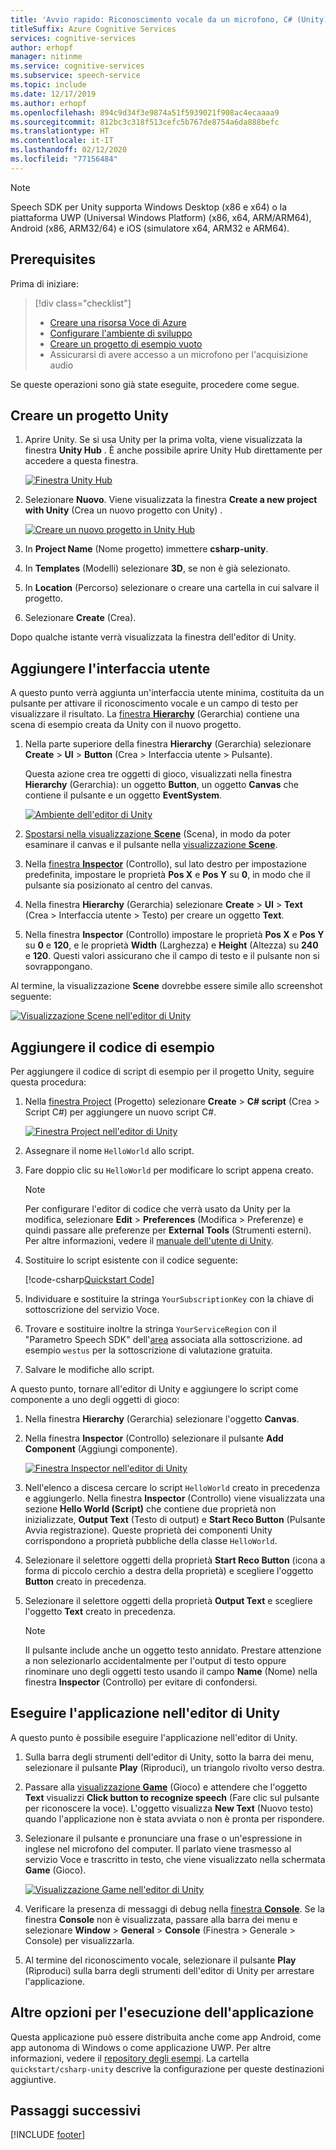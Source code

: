 ```yaml
---
title: 'Avvio rapido: Riconoscimento vocale da un microfono, C# (Unity) - Servizio Voce'
titleSuffix: Azure Cognitive Services
services: cognitive-services
author: erhopf
manager: nitinme
ms.service: cognitive-services
ms.subservice: speech-service
ms.topic: include
ms.date: 12/17/2019
ms.author: erhopf
ms.openlocfilehash: 894c9d34f3e9874a51f5939021f908ac4ecaaaa9
ms.sourcegitcommit: 812bc3c318f513cefc5b767de8754a6da888befc
ms.translationtype: HT
ms.contentlocale: it-IT
ms.lasthandoff: 02/12/2020
ms.locfileid: "77156484"
---
```

> [!NOTE]
> Speech SDK per Unity supporta Windows Desktop (x86 e x64) o la piattaforma UWP (Universal Windows Platform) (x86, x64, ARM/ARM64), Android (x86, ARM32/64) e iOS (simulatore x64, ARM32 e ARM64).

## <a name="prerequisites"></a>Prerequisites

Prima di iniziare:

> [!div class="checklist"]
> * [Creare una risorsa Voce di Azure](../../../../get-started.md)
> * [Configurare l'ambiente di sviluppo](../../../../quickstarts/setup-platform.md?tabs=unity)
> * [Creare un progetto di esempio vuoto](../../../../quickstarts/create-project.md?tabs=unity)
> * Assicurarsi di avere accesso a un microfono per l'acquisizione audio

Se queste operazioni sono già state eseguite, procedere come segue.

## <a name="create-a-unity-project"></a>Creare un progetto Unity

1. Aprire Unity. Se si usa Unity per la prima volta, viene visualizzata la finestra **Unity Hub** *<version number>* . È anche possibile aprire Unity Hub direttamente per accedere a questa finestra.

   [![Finestra Unity Hub](~/articles/cognitive-services/Speech-Service/media/sdk/qs-csharp-unity-hub.png)](~/articles/cognitive-services/Speech-Service/media/sdk/qs-csharp-unity-hub.png#lightbox)
1. Selezionare **Nuovo**. Viene visualizzata la finestra **Create a new project with Unity** (Crea un nuovo progetto con Unity) *<version number>* .

   [![Creare un nuovo progetto in Unity Hub](~/articles/cognitive-services/Speech-Service/media/sdk/qs-csharp-unity-create-a-new-project.png)](~/articles/cognitive-services/Speech-Service/media/sdk/qs-csharp-unity-create-a-new-project.png#lightbox)
1. In **Project Name** (Nome progetto) immettere **csharp-unity**.
1. In **Templates** (Modelli) selezionare **3D**, se non è già selezionato.
1. In **Location** (Percorso) selezionare o creare una cartella in cui salvare il progetto.
1. Selezionare **Create** (Crea).

Dopo qualche istante verrà visualizzata la finestra dell'editor di Unity.



## <a name="add-ui"></a>Aggiungere l'interfaccia utente

A questo punto verrà aggiunta un'interfaccia utente minima, costituita da un pulsante per attivare il riconoscimento vocale e un campo di testo per visualizzare il risultato. La [finestra **Hierarchy**](https://docs.unity3d.com/Manual/Hierarchy.html) (Gerarchia) contiene una scena di esempio creata da Unity con il nuovo progetto.

1. Nella parte superiore della finestra **Hierarchy** (Gerarchia) selezionare **Create** > **UI** > **Button** (Crea > Interfaccia utente > Pulsante).

   Questa azione crea tre oggetti di gioco, visualizzati nella finestra **Hierarchy** (Gerarchia): un oggetto **Button**, un oggetto **Canvas** che contiene il pulsante e un oggetto **EventSystem**.

   [![Ambiente dell'editor di Unity](~/articles/cognitive-services/Speech-Service/media/sdk/qs-csharp-unity-editor-window.png)](~/articles/cognitive-services/Speech-Service/media/sdk/qs-csharp-unity-editor-window.png#lightbox)

1. [Spostarsi nella visualizzazione **Scene**](https://docs.unity3d.com/Manual/SceneViewNavigation.html) (Scena), in modo da poter esaminare il canvas e il pulsante nella [visualizzazione **Scene**](https://docs.unity3d.com/Manual/UsingTheSceneView.html).

1. Nella [finestra **Inspector**](https://docs.unity3d.com/Manual/UsingTheInspector.html) (Controllo), sul lato destro per impostazione predefinita, impostare le proprietà **Pos X** e **Pos Y** su **0**, in modo che il pulsante sia posizionato al centro del canvas.

1. Nella finestra **Hierarchy** (Gerarchia) selezionare **Create** > **UI** > **Text** (Crea > Interfaccia utente > Testo) per creare un oggetto **Text**.

1. Nella finestra **Inspector** (Controllo) impostare le proprietà **Pos X** e **Pos Y** su **0** e **120**, e le proprietà **Width** (Larghezza) e **Height** (Altezza) su **240** e **120**. Questi valori assicurano che il campo di testo e il pulsante non si sovrappongano.

Al termine, la visualizzazione **Scene** dovrebbe essere simile allo screenshot seguente:

[![Visualizzazione Scene nell'editor di Unity](~/articles/cognitive-services/Speech-Service/media/sdk/qs-csharp-unity-02-ui-inline.png)](~/articles/cognitive-services/Speech-Service/media/sdk/qs-csharp-unity-02-ui-inline.png#lightbox)

## <a name="add-the-sample-code"></a>Aggiungere il codice di esempio

Per aggiungere il codice di script di esempio per il progetto Unity, seguire questa procedura:

1. Nella [finestra Project](https://docs.unity3d.com/Manual/ProjectView.html) (Progetto) selezionare **Create** > **C# script** (Crea > Script C#) per aggiungere un nuovo script C#.

   [![Finestra Project nell'editor di Unity](~/articles/cognitive-services/Speech-Service/media/sdk/qs-csharp-unity-project-window.png)](~/articles/cognitive-services/Speech-Service/media/sdk/qs-csharp-unity-project-window.png#lightbox)
1. Assegnare il nome `HelloWorld` allo script.

1. Fare doppio clic su `HelloWorld` per modificare lo script appena creato.

   > [!NOTE]
   > Per configurare l'editor di codice che verrà usato da Unity per la modifica, selezionare **Edit** > **Preferences** (Modifica > Preferenze) e quindi passare alle preferenze per **External Tools** (Strumenti esterni). Per altre informazioni, vedere il [manuale dell'utente di Unity](https://docs.unity3d.com/Manual/Preferences.html).

1. Sostituire lo script esistente con il codice seguente:

   [!code-csharp[Quickstart Code](~/samples-cognitive-services-speech-sdk/quickstart/csharp/unity/from-microphone/Assets/Scripts/HelloWorld.cs#code)]

1. Individuare e sostituire la stringa `YourSubscriptionKey` con la chiave di sottoscrizione del servizio Voce.

1. Trovare e sostituire inoltre la stringa `YourServiceRegion` con il "Parametro Speech SDK" dell'[area](https://aka.ms/speech/sdkregion) associata alla sottoscrizione. ad esempio `westus` per la sottoscrizione di valutazione gratuita.

1. Salvare le modifiche allo script.

A questo punto, tornare all'editor di Unity e aggiungere lo script come componente a uno degli oggetti di gioco:

1. Nella finestra **Hierarchy** (Gerarchia) selezionare l'oggetto **Canvas**.

1. Nella finestra **Inspector** (Controllo) selezionare il pulsante **Add Component** (Aggiungi componente).

   [![Finestra Inspector nell'editor di Unity](~/articles/cognitive-services/Speech-Service/media/sdk/qs-csharp-unity-inspector-window.png)](~/articles/cognitive-services/Speech-Service/media/sdk/qs-csharp-unity-inspector-window.png#lightbox)

1. Nell'elenco a discesa cercare lo script `HelloWorld` creato in precedenza e aggiungerlo. Nella finestra **Inspector** (Controllo) viene visualizzata una sezione **Hello World (Script)** che contiene due proprietà non inizializzate, **Output Text** (Testo di output) e **Start Reco Button** (Pulsante Avvia registrazione). Queste proprietà dei componenti Unity corrispondono a proprietà pubbliche della classe `HelloWorld`.

1. Selezionare il selettore oggetti della proprietà **Start Reco Button** (icona a forma di piccolo cerchio a destra della proprietà) e scegliere l'oggetto **Button** creato in precedenza.

1. Selezionare il selettore oggetti della proprietà **Output Text** e scegliere l'oggetto **Text** creato in precedenza.

   > [!NOTE]
   > Il pulsante include anche un oggetto testo annidato. Prestare attenzione a non selezionarlo accidentalmente per l'output di testo oppure rinominare uno degli oggetti testo usando il campo **Name** (Nome) nella finestra **Inspector** (Controllo) per evitare di confondersi.

## <a name="run-the-application-in-the-unity-editor"></a>Eseguire l'applicazione nell'editor di Unity

A questo punto è possibile eseguire l'applicazione nell'editor di Unity.

1. Sulla barra degli strumenti dell'editor di Unity, sotto la barra dei menu, selezionare il pulsante **Play** (Riproduci), un triangolo rivolto verso destra.

1. Passare alla [visualizzazione **Game**](https://docs.unity3d.com/Manual/GameView.html) (Gioco) e attendere che l'oggetto **Text** visualizzi **Click button to recognize speech** (Fare clic sul pulsante per riconoscere la voce). L'oggetto visualizza **New Text** (Nuovo testo) quando l'applicazione non è stata avviata o non è pronta per rispondere.

1. Selezionare il pulsante e pronunciare una frase o un'espressione in inglese nel microfono del computer. Il parlato viene trasmesso al servizio Voce e trascritto in testo, che viene visualizzato nella schermata **Game** (Gioco).

   [![Visualizzazione Game nell'editor di Unity](~/articles/cognitive-services/Speech-Service/media/sdk/qs-csharp-unity-03-output-inline.png)](~/articles/cognitive-services/Speech-Service/media/sdk/qs-csharp-unity-03-output-inline.png#lightbox)

1. Verificare la presenza di messaggi di debug nella [finestra **Console**](https://docs.unity3d.com/Manual/Console.html). Se la finestra **Console** non è visualizzata, passare alla barra dei menu e selezionare **Window** > **General** > **Console** (Finestra > Generale > Console) per visualizzarla.

1. Al termine del riconoscimento vocale, selezionare il pulsante **Play** (Riproduci) sulla barra degli strumenti dell'editor di Unity per arrestare l'applicazione.

## <a name="additional-options-to-run-this-application"></a>Altre opzioni per l'esecuzione dell'applicazione

Questa applicazione può essere distribuita anche come app Android, come app autonoma di Windows o come applicazione UWP.
Per altre informazioni, vedere il [repository degli esempi](https://aka.ms/csspeech/samples). La cartella `quickstart/csharp-unity` descrive la configurazione per queste destinazioni aggiuntive.

## <a name="next-steps"></a>Passaggi successivi

[!INCLUDE [footer](./footer.md)]
